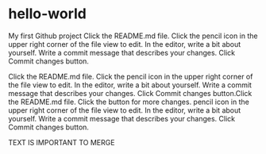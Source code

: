 # hello-world
My first Github project
Click the README.md file.
Click the
pencil icon in the upper right corner of the file view to edit.
In the editor, write a bit about yourself.
Write a commit message that describes your changes.
Click Commit changes button.



Click the README.md file.
Click the
pencil icon in the upper right corner of the file view to edit.
In the editor, write a bit about yourself.
Write a commit message that describes your changes.
Click Commit changes button.Click the README.md file.
Click the button for more changes.
pencil icon in the upper right corner of the file view to edit.
In the editor, write a bit about yourself.
Write a commit message that describes your changes.
Click Commit changes button.





TEXT IS IMPORTANT TO MERGE
